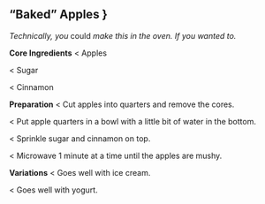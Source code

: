 ## “Baked” Apples }

_Technically, you_ could _make this in the oven. If you wanted to._

**Core Ingredients**
< Apples

< Sugar

< Cinnamon

**Preparation**
< Cut apples into quarters and remove the cores.

< Put apple quarters in a bowl with a little bit of water in the bottom.

< Sprinkle sugar and cinnamon on top.

< Microwave 1 minute at a time until the apples are mushy.

**Variations**
< Goes well with ice cream.

< Goes well with yogurt.